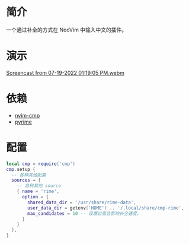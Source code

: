 # 简介

一个通过补全的方式在 NeoVim 中输入中文的插件。

# 演示

[Screencast from 07-19-2022 01:19:05 PM.webm](https://user-images.githubusercontent.com/17873203/179807390-63111509-acb0-4870-927b-b44b728c39bf.webm)


# 依赖

- [nvim-cmp](https://github.com/hrsh7th/nvim-cmp)
- [pyrime](https://github.com/Ninlives/pyrime)

# 配置

```lua
local cmp = require('cmp')
cmp.setup {
  -- 各种其他配置
  sources = {
    -- 各种其他 source
    { name = 'rime', 
      option = {
        shared_data_dir = '/usr/share/rime-data',
        user_data_dir = getenv('HOME') .. '/.local/share/cmp-rime',
        max_candidates = 10 -- 设置过高会影响补全速度。
      } 
    }
  },
}
```
